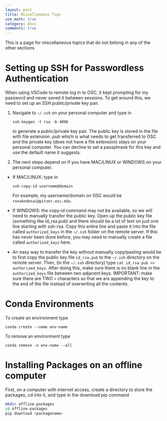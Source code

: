 ```yaml
---
layout: post
title: Miscellaneous Tips
use_math: true
category: docs
comments: true
---
```

This is a page for miscellaneous topics that do not belong in any of the other sections

# Setting up SSH for Passwordless Authentication
When using VSCode to remote log in to OSC, it kept prompting for my password and never saved it between sessions. To get around this, we need to set up an SSH public/private key pair. 

1. Navigate to `~/.ssh` on your personal computer and type in
   
   ```ssh-keygen -t rsa -b 4096```
   
   to generate a public/private key pair. The public key is stored in the file with file extension *.pub* which is what needs to get transferred to OSC and the private key (does not have a file extension) stays on your personal computer. You can decline to set a passphrase for this key and use the default name it suggests.

3. The next steps depend on if you have MAC/LINUX or WINDOWS on your personal computer.

* If MAC/LINUX: type in

  `ssh-copy-id username@domain`

  For example, my username/domain on OSC would be `ronakndesai@pitzer.osc.edu`.
* If WINDOWS: the copy-id command may not be available, so we will need to manually transfer the public key. Open up the public key file (something like id_rsa.pub) and there should be a lot of text on just one line starting with ssh-rsa. Copy this entire line and paste it into the file called `authorized_keys` in the `~/.ssh` folder on the remote server. If this has never been done before, you may need to manually create a file called `authorized_keys` here.
* An easy way to transfer the key without manually copy/pasting would be to first copy the public key file `id_rsa.pub` to the `~/.ssh` directory on the remote server. Then, (in the `~/.ssh` directory) type `cat id_rsa.pub >> authorized_keys`. After doing this, make sure there is no blank line in the `authorized_keys` file between two adjacent keys. IMPORTANT: make sure there are TWO `>` characters so that we are appending the key to the end of the file instead of overwriting all the contents.

# Conda Environments

To create an environment type 

```conda create --name env-name```

To remove an environment type

```conda remove -n env-name --all```

# Installing Packages on an offline computer

First, on a computer with internet access, create a directory to store the packages, cd into it, and type in the download pip command

```bash
mkdir offline-packages
cd offline-packages
pip download <packagename>
```
